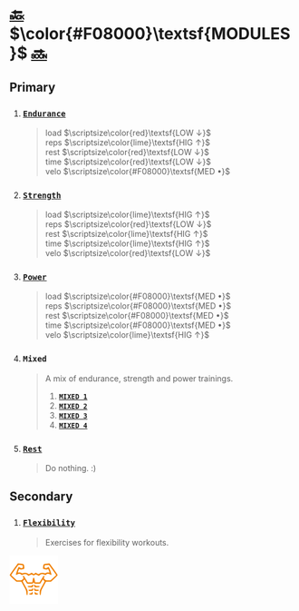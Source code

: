 # [:back:][back] $\color{#F08000}\textsf{MODULES}$ [:soon:][soon]

## Primary

1. ### [**`Endurance`**][soon]

    > load $\scriptsize\color{red}\textsf{LOW ↓}$  
    > reps $\scriptsize\color{lime}\textsf{HIG ↑}$  
    > rest $\scriptsize\color{red}\textsf{LOW ↓}$  
    > time $\scriptsize\color{red}\textsf{LOW ↓}$  
    > velo $\scriptsize\color{#F08000}\textsf{MED •}$

2. ### [**`Strength`**][strength]

    > load $\scriptsize\color{lime}\textsf{HIG ↑}$  
    > reps $\scriptsize\color{red}\textsf{LOW ↓}$  
    > rest $\scriptsize\color{lime}\textsf{HIG ↑}$  
    > time $\scriptsize\color{lime}\textsf{HIG ↑}$  
    > velo $\scriptsize\color{red}\textsf{LOW ↓}$

3. ### [**`Power`**][power]

    > load $\scriptsize\color{#F08000}\textsf{MED •}$  
    > reps $\scriptsize\color{#F08000}\textsf{MED •}$  
    > rest $\scriptsize\color{#F08000}\textsf{MED •}$  
    > time $\scriptsize\color{#F08000}\textsf{MED •}$  
    > velo $\scriptsize\color{lime}\textsf{HIG ↑}$

4. ### **`Mixed`**

    > A mix of endurance, strength and power trainings\.
    >
    > 1. [**`MIXED 1`**][mix 1]
    > 2. [**`MIXED 2`**][mix 2]
    > 3. [**`MIXED 3`**][mix 3]
    > 4. [**`MIXED 4`**][mix 4]

5. ### [**`Rest`**][rest]

    > Do nothing\. \:\)

## Secondary

1. ### [**`Flexibility`**][flexibility]

    > Exercises for flexibility workouts\.

[![abs](../icons/six_pack_little.svg)](../training-1.md "Training 1")

<!-- predefined -->
[back]: ../training-1.md "Training 1"
[soon]: endurance.md "Endurance"

<!-- named -->
[flexibility]: flexibility.md
[mix 1]: mixed-1.md
[mix 2]: mixed-2.md
[mix 3]: mixed-3.md
[mix 4]: mixed-4.md
[power]: power.md
[rest]: rest.md
[strength]: strength.md
